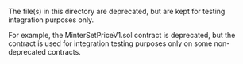 The file(s) in this directory are deprecated, but are kept for testing integration purposes only.

For example, the MinterSetPriceV1.sol contract is deprecated, but the contract is used for integration testing purposes only on some non-deprecated contracts.
